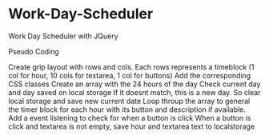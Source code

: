 # Work-Day-Scheduler
Work Day Scheduler with JQuery


Pseudo Coding


Create grip layout with rows and cols.
Each rows represents a timeblock (1 col for hour, 10 cols for textarea, 1 col for buttons)
Add the corresponding CSS classes
Create an array with the 24 hours of the day
Check current day and day saved on local storage
If it doesnt match, this is a new day. So clear local storage and save new current date
Loop throup the array to general the timer block for each hour with its button and description if available. 
Add a event listening to check for when a button is click
When a button is click and textarea is not empty, save hour and textarea text to localstorage


